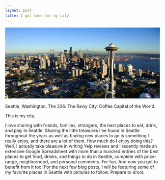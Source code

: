 ```yaml
---
layout: post
title: I got love for my city.
---
```


<center><img src="/images/skyline.jpg" class="post_img"></center>

Seattle, Washington. The 206. The Rainy City. Coffee Capital of the World.

This is my city.

I love sharing with friends, families, strangers, the best places to eat, drink, and play in Seattle. Sharing the little treasures I've found in Seattle throughout the years as well as finding new places to go is something I really enjoy, and there are a lot of them. How much do I enjoy doing this? Well, I actually take pleasure in writing Yelp reviews and I recently made an extensive Google Spreadsheet with more than a hundred entries of the best places to get food, drinks, and things to do in Seattle, complete with price-range, neighborhood, and personal comments. For fun. And now you get to benefit from it too! For the next few blog posts, I will be featuring some of my favorite places in Seattle with pictures to follow. Prepare to drool.